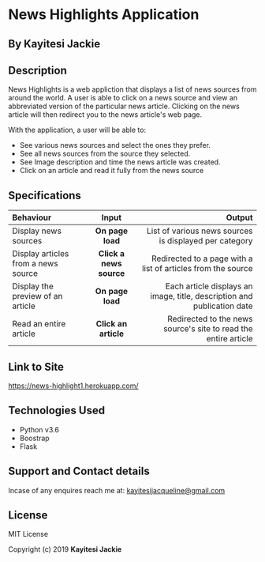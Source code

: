 # News Highlights Application

## By Kayitesi Jackie

## Description

News Highlights is a web appliction that displays a list of news sources from around the world. A user is able to click on a news source and view an abbreviated version of the particular news article. Clicking on the news article will then redirect you to the news article's web page.

With the application, a user will be able to:

* See various news sources and select the ones they prefer.
* See all news sources from the source they selected.
* See Image description and time the news article was created.
* Click on an article and read it fully from the news source

## Specifications
| Behaviour | Input | Output |
| :---------------- | :---------------: | ------------------: |
| Display news sources | **On page load** | List of various news sources is displayed per category |
| Display articles from a news source | **Click a news source** | Redirected to a page with a list of articles from the source |
| Display the preview of an article | **On page load** | Each article displays an image, title, description and publication date |
| Read an entire article | **Click an article** | Redirected to the news source's site to read the entire article |

## Link to Site
   https://news-highlight1.herokuapp.com/

## Technologies Used

* Python v3.6
* Boostrap
* Flask

## Support and Contact details
Incase of any enquires reach me at: kayitesijacqueline@gmail.com

## License
MIT License

Copyright (c) 2019 **Kayitesi Jackie**
